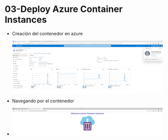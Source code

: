# 03-Deploy Azure Container Instances



* Creación del contenedor en azure

  ![Captura de pantalla 2021-05-21 112410](Evidencias/Captura%20de%20pantalla%202021-05-21%20112410.png)

* Navegando por el contenedor
* ![Captura de pantalla 2021-05-21 112857](Evidencias/Captura%20de%20pantalla%202021-05-21%20112857.png)
